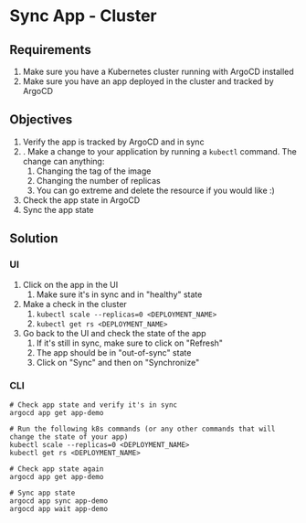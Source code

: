 # Sync App - Cluster

## Requirements

1. Make sure you have a Kubernetes cluster running with ArgoCD installed
1. Make sure you have an app deployed in the cluster and tracked by ArgoCD

## Objectives

1. Verify the app is tracked by ArgoCD and in sync
2. . Make a change to your application by running a `kubectl` command. The change can anything:
   1. Changing the tag of the image
   2. Changing the number of replicas
   3. You can go extreme and delete the resource if you would like :)
3. Check the app state in ArgoCD
4. Sync the app state

## Solution

### UI

1. Click on the app in the UI
   1. Make sure it's in sync and in "healthy" state
2. Make a check in the cluster
   1. `kubectl scale --replicas=0 <DEPLOYMENT_NAME>`
   2. `kubectl get rs <DEPLOYMENT_NAME>`
3. Go back to the UI and check the state of the app
   1. If it's still in sync, make sure to click on "Refresh"
   2. The app should be in "out-of-sync" state
   3. Click on "Sync" and then on "Synchronize"

### CLI 

```
# Check app state and verify it's in sync
argocd app get app-demo

# Run the following k8s commands (or any other commands that will change the state of your app)
kubectl scale --replicas=0 <DEPLOYMENT_NAME>
kubectl get rs <DEPLOYMENT_NAME>

# Check app state again
argocd app get app-demo

# Sync app state
argocd app sync app-demo
argocd app wait app-demo
```